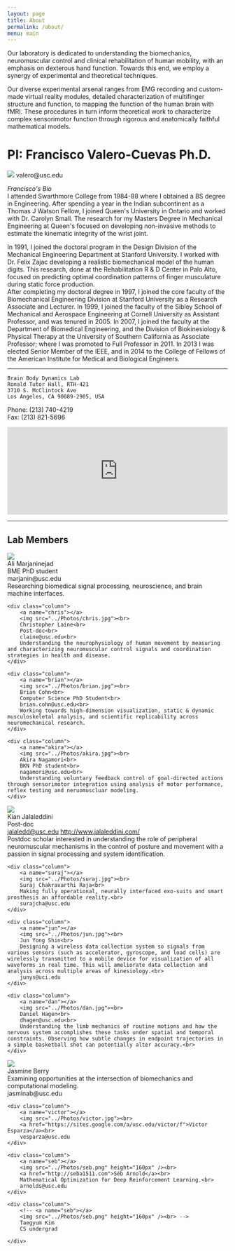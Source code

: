 ```yaml
---
layout: page
title: About
permalink: /about/
menu: main
---
```



Our laboratory is dedicated to understanding the biomechanics, neuromuscular control and clinical rehabilitation of human mobility, with an emphasis on dexterous hand function. Towards this end, we employ a synergy of experimental and theoretical techniques.

Our diverse experimental arsenal ranges from EMG recording and custom-made virtual reality modules, detailed characterization of multifinger structure and function, to mapping the function of the human brain with fMRI. These procedures in turn inform theoretical work to characterize complex sensorimotor function through rigorous and anatomically faithful mathematical models.

<a name="Francisco"></a>
# PI: Francisco Valero-Cuevas Ph.D.
<img src="../Photos/francisco.jpg">  
valero@usc.edu

*Francisco's Bio*  
I attended Swarthmore College from 1984-88 where I obtained a BS degree in Engineering. After spending a year in the Indian subcontinent as a Thomas J Watson Fellow, I joined Queen's University in Ontario and worked with Dr. Carolyn Small. The research for my Masters Degree in Mechanical Engineering at Queen's focused on developing non-invasive methods to estimate the kinematic integrity of the wrist joint.

In 1991, I joined the doctoral program in the Design Division of the Mechanical Engineering Department at Stanford University. I worked with Dr. Felix Zajac developing a realistic biomechanical model of the human digits. This research, done at the Rehabilitation R & D Center in Palo Alto, focused on predicting optimal coordination patterns of finger musculature during static force production.  
After completing my doctoral degree in 1997, I joined the core faculty of the Biomechanical Engineering Division at Stanford University as a Research Associate and Lecturer. In 1999, I joined the faculty of the Sibley School of Mechanical and Aerospace Engineering at Cornell University as Assistant Professor, and was tenured in 2005. In 2007, I joined the faculty at the Department of Biomedical Engineering, and the Division of Biokinesiology & Physical Therapy at the University of Southern California as Associate Professor; where I was promoted to Full Professor in 2011. In 2013 I was elected Senior Member of the IEEE, and in 2014 to the College of Fellows of the American Institute for Medical and Biological Engineers.  

-------------------------------------------  


```
Brain Body Dynamics Lab  
Ronald Tutor Hall, RTH-421  
3710 S. McClintock Ave  
Los Angeles, CA 90089-2905, USA 
```

Phone: (213) 740-4219  
Fax: (213) 821-5696

<iframe src="https://www.google.com/maps/embed?pb=!1m18!1m12!1m3!1d3306.924975500565!2d-118.29214788478588!3d34.02013668061464!2m3!1f0!2f0!3f0!3m2!1i1024!2i768!4f13.1!3m3!1m2!1s0x80c2c7fc9ad4d9bd%3A0x7f0dfd17fcb6ec29!2s3710+McClintock+Ave%2C+Los+Angeles%2C+CA+90089!5e0!3m2!1sen!2sus!4v1453572044486" width="100%" height="200" frameborder="0" style="border:0" allowfullscreen></iframe>


-------------------------------------------


## Lab Members

<table style="background-color:DarkGray;color:White;">

<div class="parent">
	<div class="column">
		<a name="ali"></a>
		<img src="../Photos/ali.jpg"><br>
		Ali Marjaninejad<br>
		BME PhD student<br>
		marjanin@usc.edu<br>
		Researching biomedical signal processing, neuroscience, and brain machine interfaces.  		 		
	</div>  

	<div class="column">
		<a name="chris"></a>
		<img src="../Photos/chris.jpg"><br>
		Christopher Laine<br>
		Post-doc<br>
		claine@usc.edu<br>
		Understanding the neurophysiology of human movement by measuring and characterizing neuromuscular control signals and coordination strategies in health and disease.		  		
	</div>  

	<div class="column">
		<a name="brian"></a>
		<img src="../Photos/brian.jpg"><br>
		Brian Cohn<br>
		Computer Science PhD Student<br>
		brian.cohn@usc.edu<br>
		Working towards high-dimension visualization, static & dynamic musculoskeletal analysis, and scientific replicability across neuromechanical research.		
	</div>  

	<div class="column">
		<a name="akira"></a>
		<img src="../Photos/akira.jpg"><br>
		Akira Nagamori<br>
		BKN PhD student<br>
		nagamori@usc.edu<br>
		Understanding voluntary feedback control of goal-directed actions through sensorimotor integration using analysis of motor performance, reflex testing and neruomuscluar modeling.		
	</div> 
</div>


<div class="parent">
	<div class="column">
		<a name="kian"></a>
		<img src="../Photos/kian1.jpg"><br>
		Kian Jalaleddini<br>
		Post-doc<br>
		<a href="mailto:jalaledd@usc.edu" target="_top">jalaledd@usc.edu</a>
		<a href="http://www.jalaleddini.com/">http://www.jalaleddini.com/</a><br>
		Postdoc scholar interested in understanding the role of peripheral neuromuscular mechanisms in the control of posture and movement with a passion in signal processing and system identification.		
	</div>  

	<div class="column">
		<a name="suraj"></a>
		<img src="../Photos/suraj.jpg"><br>
		Suraj Chakravarthi Raja<br>
		Making fully operational, neurally interfaced exo-suits and smart prosthesis an affordable reality.<br>    
		surajcha@usc.edu
	</div>  

	<div class="column">
		<a name="jun"></a>
		<img src="../Photos/jun.jpg"><br>
		Jun Yong Shin<br> 
		Designing a wireless data collection system so signals from various sensors (such as accelerator, gyroscope, and load cells) are wirelessly transmitted to a mobile device for visualization of all waveforms in real time. This will ameliorate data collection and analysis across multiple areas of kinesiology.<br>   
		junys@uci.edu
	</div>  

	<div class="column">
		<a name="dan"></a>
		<img src="../Photos/dan.jpg"><br>
		Daniel Hagen<br>
		dhagen@usc.edu<br>
		Understanding the limb mechanics of routine motions and how the nervous system accomplishes these tasks under spatial and temporal constraints. Observing how subtle changes in endpoint trajectories in a simple basketball shot can potentially alter accuracy.<br>
	</div>  
</div>


<div class="parent">
	<div class="column">
		<a name="jasmine"></a>
		<img src="../Photos/jasmine.jpg"><br>
		Jasmine Berry<br>
		Examining opportunities at the intersection of biomechanics and computational modeling.<br>   
		jasminab@usc.edu
	</div>  

	<div class="column">
		<a name="victor"></a>
		<img src="../Photos/victor.jpg"><br>
		<a href="https://sites.google.com/a/usc.edu/victor/f">Victor Esparza</a><br>		  
		vesparza@usc.edu
	</div>  

	<div class="column">
		<a name="seb"></a>
		<img src="../Photos/seb.png" height="160px" /><br>
		<a href="http://seba1511.com">Séb Arnold</a><br>
		Mathematical Optimization for Deep Reinforcement Learning.<br>		
		arnolds@usc.edu
	</div>

	<div class="column">
		<!-- <a name="seb"></a>
		<img src="../Photos/seb.png" height="160px" /><br> -->
		Taegyum Kim
		CS undergrad
		
	</div>
</div>

</table>
